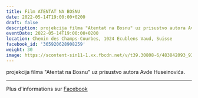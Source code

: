 ```yaml
---
title: Film ATENTAT NA BOSNU
date: 2022-05-14T19:00:00+0200
draft: false
description: projekcija filma "Atentat na Bosnu" uz prisustvo autora Avde Huseinovića.
eventDate: 2022-05-14T19:00:00+0200
location: Chemin des Champs-Courbes, 1024 Ecublens Vaud, Suisse
facebook_id: '365920628908259'
weight: 30
image: https://scontent-sin11-1.xx.fbcdn.net/v/t39.30808-6/483842093_9330013443761058_8599832410174975788_n.jpg?_nc_cat=104&ccb=1-7&_nc_sid=9e60e4&_nc_ohc=MVlC10fpBtMQ7kNvwGpuxMx&_nc_oc=AdlbdBexbLeW3--xospO0LY0QFCLCBllbw3f-bdeKFc3ZNdjfAy4B696GeXchOLtOJE&_nc_zt=23&_nc_ht=scontent-sin11-1.xx&edm=ABTKTjYEAAAA&_nc_gid=oX-TZO_vkRVMR2p7f_3P3A&oh=00_AfNUBapxoB1XZZQcVuH7gecgAOIoWzqtKzoKyLq-2i1OxA&oe=684C1553
---
```


projekcija filma "Atentat na Bosnu" uz prisustvo autora Avde Huseinovića.

---

Plus d'informations sur [Facebook](https://facebook.com/events/365920628908259)